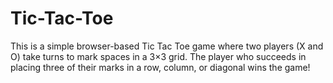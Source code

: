 # Tic-Tac-Toe

This is a simple browser-based Tic Tac Toe game where two players (X and O) take turns to mark spaces in a 3×3 grid.
The player who succeeds in placing three of their marks in a row, column, or diagonal wins the game!
